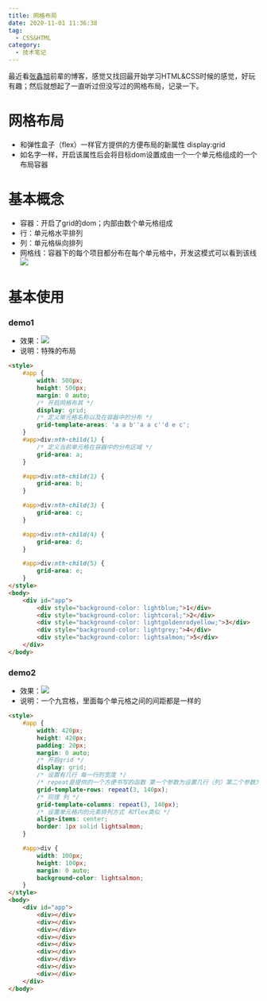 ```yaml
---
title: 网格布局
date: 2020-11-01 11:36:38
tag:
  - CSS&HTML
category:
  - 技术笔记
---
```


最近看[张鑫旭](https://www.zhangxinxu.com/)前辈的博客，感觉又找回最开始学习HTML&CSS时候的感觉，好玩有趣；然后就想起了一直听过但没写过的网格布局，记录一下。

<!-- more -->

# 网格布局
- 和弹性盒子（flex）一样官方提供的方便布局的新属性 display:grid
- 如名字一样，开启该属性后会将目标dom设置成由一个一个单元格组成的一个布局容器

# 基本概念
- 容器：开启了grid的dom；内部由数个单元格组成
- 行：单元格水平排列
- 列：单元格纵向排列
- 网格线：容器下的每个项目都分布在每个单元格中，开发这模式可以看到该线![](http://img.shuaxinjs.cn//grid-line.png)

# 基本使用

### demo1
- 效果：![](http://img.shuaxinjs.cn//grid-demo1.png) 
- 说明：特殊的布局
```html
<style>
    #app {
        width: 500px;
        height: 500px;
        margin: 0 auto;
        /* 开启网格布其 */
        display: grid;
        /* 定义单元格名称以及在容器中的分布 */
        grid-template-areas: 'a a b''a a c''d e c';
    }
    #app>div:nth-child(1) {
        /* 定义当前单元格在容器中的分布区域 */
        grid-area: a;
    }

    #app>div:nth-child(2) {
        grid-area: b;
    }

    #app>div:nth-child(3) {
        grid-area: c;
    }

    #app>div:nth-child(4) {
        grid-area: d;
    }

    #app>div:nth-child(5) {
        grid-area: e;
    }
</style>
<body>
    <div id="app">
        <div style="background-color: lightblue;">1</div>
        <div style="background-color: lightcoral;">2</div>
        <div style="background-color: lightgoldenrodyellow;">3</div>
        <div style="background-color: lightgrey;">4</div>
        <div style="background-color: lightsalmon;">5</div>
    </div>
</body>
```

### demo2
- 效果：![](http://img.shuaxinjs.cn//grid-demo2.png)
- 说明：一个九宫格，里面每个单元格之间的间距都是一样的
```html
<style>
    #app {
        width: 420px;
        height: 420px;
        padding: 20px;
        margin: 0 auto;
        /* 开启grid */
        display: grid;
        /* 设置有几行 每一行的宽度 */
        /* repeat是提供的一个方便书写的函数 第一个参数为设置几行（列）第二个参数为具体的值 */
        grid-template-rows: repeat(3, 140px);
        /* 同理 列 */
        grid-template-columns: repeat(3, 140px);
        /* 设置单元格内的元素排列方式 和flex类似 */
        align-items: center;
        border: 1px solid lightsalmon;
    }

    #app>div {
        width: 100px;
        height: 100px;
        margin: 0 auto;
        background-color: lightsalmon;
    }
</style>
<body>
    <div id="app">
        <div></div>
        <div></div>
        <div></div>
        <div></div>
        <div></div>
        <div></div>
        <div></div>
        <div></div>
        <div></div>
    </div>
</body>
```